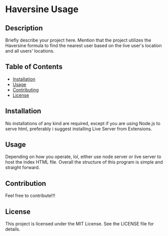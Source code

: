 # Haversine Usage

## Description
Briefly describe your project here. Mention that the project utilizes the Haversine formula to find the nearest user based on the live user's location and all users' locations.

## Table of Contents
- [Installation](#installation)
- [Usage](#usage)
- [Contributing](#contribution)
- [License](#license)

## Installation
No installations of any kind are required, except if you are using Node.js to serve html, preferably i suggest installing Live Server from Extensions.

## Usage
Depending on how you operate, lol, either use node server or live server to host the index HTML file.
Overall the structure of this program is simple and straight forward.

## Contribution
Feel free to contribute!!!

## License
This project is licensed under the MIT License. See the LICENSE file for details.